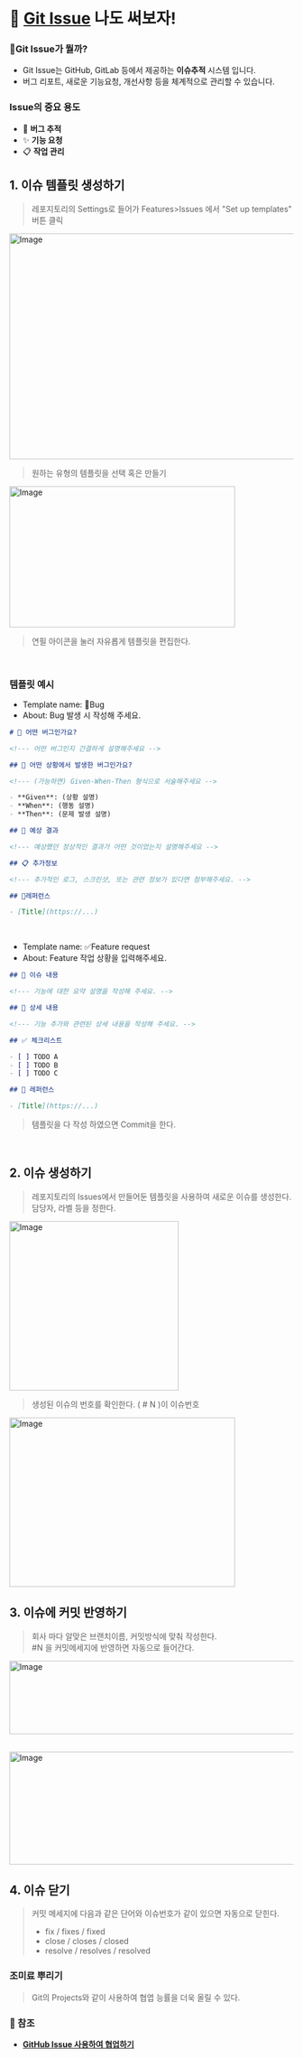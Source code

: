 # 🚀 <ins>Git Issue</ins> 나도 써보자!
### 🤔Git Issue가 뭘까?
- Git Issue는 GitHub, GitLab 등에서 제공하는 __이슈추적__ 시스템 입니다.
- 버그 리포트, 새로운 기능요청, 개선사항 등을 체계적으로 관리할 수 있습니다.

### Issue의 중요 용도
- 🐞 __버그 추적__
- ✨ __기능 요청__
- 📋 __작업 관리__

## 1. 이슈 템플릿 생성하기
> 레포지토리의 Settings로 들어가 Features>Issues 에서 "Set up templates" 버튼 클릭

<img width="700" height="400" alt="Image" src="https://github.com/user-attachments/assets/dbac35a3-7267-412e-a4e5-12a751f3668c" />

> 원하는 유형의 템플릿을 선택 혹은 만들기

<img width="400" height="250" alt="Image" src="https://github.com/user-attachments/assets/1105708d-5e5d-4340-9502-be6a7ddc6f74" />

> 연필 아이콘을 눌러 자유롭게 템플릿을 편집한다.

<br>

### 템플릿 예시
- Template name: 🐞Bug
- About: Bug 발생 시 작성해 주세요.
```markdown
# 🐞 어떤 버그인가요?

<!--- 어떤 버그인지 간결하게 설명해주세요 -->

## 📝 어떤 상황에서 발생한 버그인가요?

<!--- (가능하면) Given-When-Then 형식으로 서술해주세요 -->

- **Given**: (상황 설명)
- **When**: (행동 설명)
- **Then**: (문제 발생 설명)

## 🎯 예상 결과

<!--- 예상했던 정상적인 결과가 어떤 것이었는지 설명해주세요 -->

## 📋 추가정보

<!--- 추가적인 로그, 스크린샷, 또는 관련 정보가 있다면 첨부해주세요. -->

## 📍레퍼런스

- [Title](https://...)
```

<br>

- Template name: ✅Feature request
- About: Feature 작업 상황을 입력해주세요.
```markdown
## 📄 이슈 내용

<!--- 기능에 대한 요약 설명을 작성해 주세요. -->

## 📝 상세 내용

<!--- 기능 추가와 관련된 상세 내용을 작성해 주세요. -->

## ✅ 체크리스트

- [ ] TODO A
- [ ] TODO B
- [ ] TODO C

## 📍 레퍼런스

- [Title](https://...)
```
> 템플릿을 다 작성 하였으면 Commit을 한다.

<br>

## 2. 이슈 생성하기
> 레포지토리의 Issues에서 만들어둔 템플릿을 사용하여 새로운 이슈를 생성한다.<br>
> 담당자, 라벨 등을 정한다.

<img width="300" height="300" alt="Image" src="https://github.com/user-attachments/assets/d9634d29-02ef-4b15-b2d1-1b9108006e8a" />

> 생성된 이슈의 번호를 확인한다. ( # N )이 이슈번호

<img width="400" height="300" alt="Image" src="https://github.com/user-attachments/assets/d2d039b5-4159-496b-be3c-3a0864537588" />

## 3. 이슈에 커밋 반영하기
> 회사 마다 알맞은 브랜치이름, 커밋방식에 맞춰 작성한다.<br>
> #N 을 커밋메세지에 반영하면 자동으로 들어간다.

<img width="600" height="130" alt="Image" src="https://github.com/user-attachments/assets/df2815c5-3a9f-42b6-8187-231f1c013837" /> <br><br>

<img width="600" height="200" alt="Image" src="https://github.com/user-attachments/assets/25157819-07f2-4b6a-9f95-9cc56287a6cd" />

## 4. 이슈 닫기
> 커밋 메세지에 다음과 같은 단어와 이슈번호가 같이 있으면 자동으로 닫힌다.
> - fix / fixes / fixed
> - close / closes / closed
> - resolve / resolves / resolved

### 조미료 뿌리기
> Git의 Projects와 같이 사용하여 협엽 능률을 더욱 올릴 수 있다.

### 📎 참조
- __[GitHub Issue 사용하여 협업하기](https://mynamesieun.github.io/git/GitHub-Issue-%EC%82%AC%EC%9A%A9%ED%95%98%EC%97%AC-%ED%98%91%EC%97%85%ED%95%98%EA%B8%B0/#-%EC%B0%B8%EC%A1%B0)__